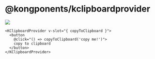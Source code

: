 # @kongponents/kclipboardprovider

[![](https://img.shields.io/npm/v/@kongponents/kclipboardprovider.svg?style=flat-square)](https://www.npmjs.com/package/@kongponents/kclipboardprovider)

```vue
<KClipboardProvider v-slot="{ copyToClipboard }">
  <button
    @click="() => copyToClipboard('copy me!')">
    copy to clipboard
  </button>
</KClipboardProvider>
```
